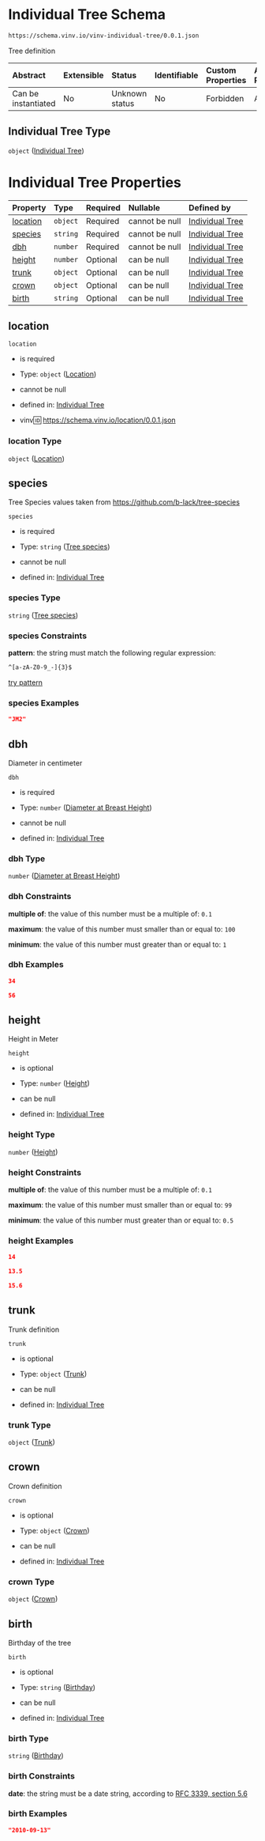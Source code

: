 # Individual Tree Schema

```txt
https://schema.vinv.io/vinv-individual-tree/0.0.1.json
```

Tree definition

| Abstract            | Extensible | Status         | Identifiable | Custom Properties | Additional Properties | Access Restrictions | Defined In                                                                                                            |
| :------------------ | :--------- | :------------- | :----------- | :---------------- | :-------------------- | :------------------ | :-------------------------------------------------------------------------------------------------------------------- |
| Can be instantiated | No         | Unknown status | No           | Forbidden         | Allowed               | none                | [dereferenced.doc.json](../../../../../vinv-schemas/vinv-tree/out/0.0.1/dereferenced.doc.json "open original schema") |

## Individual Tree Type

`object` ([Individual Tree](dereferenced.md))

# Individual Tree Properties

| Property              | Type     | Required | Nullable       | Defined by                                                                                                                                       |
| :-------------------- | :------- | :------- | :------------- | :----------------------------------------------------------------------------------------------------------------------------------------------- |
| [location](#location) | `object` | Required | cannot be null | [Individual Tree](dereferenced-properties-location.md "https://schema.vinv.io/vinv-individual-tree/0.0.1.json#/properties/location")             |
| [species](#species)   | `string` | Required | cannot be null | [Individual Tree](dereferenced-properties-tree-species.md "https://schema.vinv.io/vinv-individual-tree/0.0.1.json#/properties/species")          |
| [dbh](#dbh)           | `number` | Required | cannot be null | [Individual Tree](dereferenced-properties-diameter-at-breast-height.md "https://schema.vinv.io/vinv-individual-tree/0.0.1.json#/properties/dbh") |
| [height](#height)     | `number` | Optional | can be null    | [Individual Tree](dereferenced-properties-height.md "https://schema.vinv.io/vinv-individual-tree/0.0.1.json#/properties/height")                 |
| [trunk](#trunk)       | `object` | Optional | can be null    | [Individual Tree](dereferenced-properties-trunk.md "https://schema.vinv.io/vinv-individual-tree/0.0.1.json#/properties/trunk")                   |
| [crown](#crown)       | `object` | Optional | can be null    | [Individual Tree](dereferenced-properties-crown.md "https://schema.vinv.io/vinv-individual-tree/0.0.1.json#/properties/crown")                   |
| [birth](#birth)       | `string` | Optional | can be null    | [Individual Tree](dereferenced-properties-birthday.md "https://schema.vinv.io/vinv-individual-tree/0.0.1.json#/properties/birth")                |

## location



`location`

*   is required

*   Type: `object` ([Location](dereferenced-properties-location.md))

*   cannot be null

*   defined in: [Individual Tree](dereferenced-properties-location.md "https://schema.vinv.io/vinv-individual-tree/0.0.1.json#/properties/location")

*   vinv:id: https://schema.vinv.io/location/0.0.1.json

### location Type

`object` ([Location](dereferenced-properties-location.md))

## species

Tree Species values taken from <https://github.com/b-lack/tree-species>

`species`

*   is required

*   Type: `string` ([Tree species](dereferenced-properties-tree-species.md))

*   cannot be null

*   defined in: [Individual Tree](dereferenced-properties-tree-species.md "https://schema.vinv.io/vinv-individual-tree/0.0.1.json#/properties/species")

### species Type

`string` ([Tree species](dereferenced-properties-tree-species.md))

### species Constraints

**pattern**: the string must match the following regular expression:&#x20;

```txt
^[a-zA-Z0-9_-]{3}$
```

[try pattern](https://regexr.com/?expression=%5E%5Ba-zA-Z0-9_-%5D%7B3%7D%24 "try regular expression with regexr.com")

### species Examples

```json
"JM2"
```

## dbh

Diameter in centimeter

`dbh`

*   is required

*   Type: `number` ([Diameter at Breast Height](dereferenced-properties-diameter-at-breast-height.md))

*   cannot be null

*   defined in: [Individual Tree](dereferenced-properties-diameter-at-breast-height.md "https://schema.vinv.io/vinv-individual-tree/0.0.1.json#/properties/dbh")

### dbh Type

`number` ([Diameter at Breast Height](dereferenced-properties-diameter-at-breast-height.md))

### dbh Constraints

**multiple of**: the value of this number must be a multiple of: `0.1`

**maximum**: the value of this number must smaller than or equal to: `100`

**minimum**: the value of this number must greater than or equal to: `1`

### dbh Examples

```json
34
```

```json
56
```

## height

Height in Meter

`height`

*   is optional

*   Type: `number` ([Height](dereferenced-properties-height.md))

*   can be null

*   defined in: [Individual Tree](dereferenced-properties-height.md "https://schema.vinv.io/vinv-individual-tree/0.0.1.json#/properties/height")

### height Type

`number` ([Height](dereferenced-properties-height.md))

### height Constraints

**multiple of**: the value of this number must be a multiple of: `0.1`

**maximum**: the value of this number must smaller than or equal to: `99`

**minimum**: the value of this number must greater than or equal to: `0.5`

### height Examples

```json
14
```

```json
13.5
```

```json
15.6
```

## trunk

Trunk definition

`trunk`

*   is optional

*   Type: `object` ([Trunk](dereferenced-properties-trunk.md))

*   can be null

*   defined in: [Individual Tree](dereferenced-properties-trunk.md "https://schema.vinv.io/vinv-individual-tree/0.0.1.json#/properties/trunk")

### trunk Type

`object` ([Trunk](dereferenced-properties-trunk.md))

## crown

Crown definition

`crown`

*   is optional

*   Type: `object` ([Crown](dereferenced-properties-crown.md))

*   can be null

*   defined in: [Individual Tree](dereferenced-properties-crown.md "https://schema.vinv.io/vinv-individual-tree/0.0.1.json#/properties/crown")

### crown Type

`object` ([Crown](dereferenced-properties-crown.md))

## birth

Birthday of the tree

`birth`

*   is optional

*   Type: `string` ([Birthday](dereferenced-properties-birthday.md))

*   can be null

*   defined in: [Individual Tree](dereferenced-properties-birthday.md "https://schema.vinv.io/vinv-individual-tree/0.0.1.json#/properties/birth")

### birth Type

`string` ([Birthday](dereferenced-properties-birthday.md))

### birth Constraints

**date**: the string must be a date string, according to [RFC 3339, section 5.6](https://tools.ietf.org/html/rfc3339 "check the specification")

### birth Examples

```json
"2010-09-13"
```
